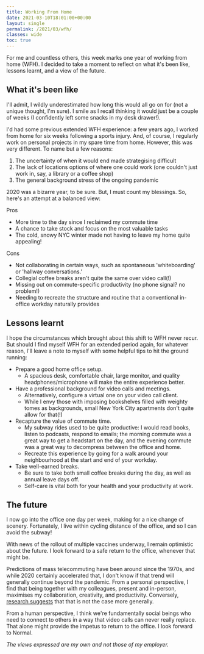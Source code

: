 ```yaml
---
title: Working From Home
date: 2021-03-10T18:01:00+00:00
layout: single
permalink: /2021/03/wfh/
classes: wide
toc: true
---
```

For me and countless others, this week marks one year of working from home (WFH). I decided to take a moment to reflect on what it's been like, lessons learnt, and a view of the future.

## What it's been like

I'll admit, I wildly underestimated how long this would all go on for (not a unique thought, I'm sure). I smile as I recall thinking it would just be a couple of weeks (I confidently left some snacks in my desk drawer!). 

I'd had some previous extended WFH experience: a few years ago, I worked from home for six weeks following a sports injury. And, of course, I regularly work on personal projects in my spare time from home. However, this was very different. To name but a few reasons: 

1. The uncertainty of when it would end made strategising difficult
2. The lack of locations options of where one could work (one couldn't just work in, say, a library or a coffee shop)
3. The general background stress of the ongoing pandemic

2020 was a bizarre year, to be sure. But, I must count my blessings. So, here's an attempt at a balanced view:

Pros

- More time to the day since I reclaimed my commute time
- A chance to take stock and focus on the most valuable tasks
- The cold, snowy NYC winter made not having to leave my home quite appealing!

Cons

- Not collaborating in certain ways, such as spontaneous 'whiteboarding' or 'hallway conversations.'
- Collegial coffee breaks aren't quite the same over video call(!)
- Missing out on commute-specific productivity (no phone signal? no problem!)
- Needing to recreate the structure and routine that a conventional in-office workday naturally provides

## Lessons learnt

I hope the circumstances which brought about this shift to WFH never recur. But should I find myself WFH for an extended period again, for whatever reason, I'll leave a note to myself with some helpful tips to hit the ground running:

- Prepare a good home office setup. 
    - A spacious desk, comfortable chair, large monitor, and quality headphones/microphone will make the entire experience better.
- Have a professional background for video calls and meetings. 
    - Alternatively, configure a virtual one on your video call client. 
    - While I envy those with imposing bookshelves filled with weighty tomes as backgrounds, small New York City apartments don't quite allow for that(!)
- Recapture the value of commute time. 
    - My subway rides used to be quite productive: I would read books, listen to podcasts, respond to emails; the morning commute was a great way to get a headstart on the day, and the evening commute was a great way to decompress between the office and home. 
    - Recreate this experience by going for a walk around your neighbourhood at the start and end of your workday.
- Take well-earned breaks. 
    - Be sure to take both small coffee breaks during the day, as well as annual leave days off. 
    - Self-care is vital both for your health and your productivity at work.

## The future

I now go into the office one day per week, making for a nice change of scenery. Fortunately, I live within cycling distance of the office, and so I can avoid the subway!

With news of the rollout of multiple vaccines underway, I remain optimistic about the future. I look forward to a safe return to the office, whenever that might be. 

Predictions of mass telecommuting have been around since the 1970s, and while 2020 certainly accelerated that, I don't know if that trend will generally continue beyond the pandemic. From a personal perspective, I find that being together with my colleagues, present and in-person, maximises my collaboration, creativity, and productivity. Conversely, [research suggests](https://hbr.org/2020/08/research-knowledge-workers-are-more-productive-from-home) that that is not the case more generally. 

From a human perspective, I think we're fundamentally social beings who need to connect to others in a way that video calls can never really replace. That alone might provide the impetus to return to the office. I look forward to Normal.

_The views expressed are my own and not those of my employer._
